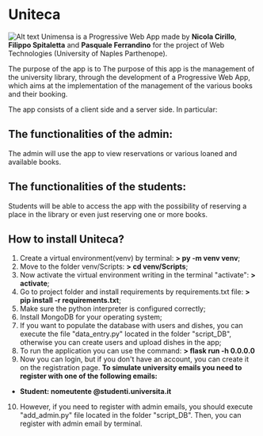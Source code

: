 # Uniteca
![Alt text](static/images/Logo.png "Logo Uniteca")
 Unimensa is a Progressive Web App made by **Nicola Cirillo**, **Filippo Spitaletta** and **Pasquale Ferrandino** for the project of Web Technologies (University of Naples Parthenope).
 
 
The purpose of the app is to The purpose of this app is the management of the university library, through the development of a Progressive Web App, which aims at the implementation of the management of the various books and their booking.

The app consists of a client side and a server side. In particular:

## The functionalities of the admin:
The admin will use the app to view reservations or various loaned and available books.


## The functionalities of the students:
Students will be able to access the app with the possibility of reserving a place in the library or even just reserving one or more books.

## How to install Uniteca?
1. Create a virtual environment(venv) by terminal: **> py -m venv venv**;
2. Move to the folder venv/Scripts: **> cd venv/Scripts**;
3. Now activate the virtual environment writing in the terminal "activate": **> activate**;
4. Go to project folder and install requirements by requirements.txt file: **> pip install -r requirements.txt**;
5. Make sure the python interpreter is configured correctly;
6. Install MongoDB for your operating system;
7. If you want to populate the database with users and dishes, you can execute the file "data_entry.py" located in the folder "script_DB", otherwise you can create users and upload dishes in the app;
8. To run the application you can use the command: **> flask run -h 0.0.0.0**
9. Now you can login, but if you don't have an account, you can create it on the registration page. **To simulate university emails you need to register with one of the following emails:**
* **Student: nomeutente @studenti.universita.it**
10. However, if you need to register with admin emails, you should execute "add_admin.py" file located in the folder "script_DB". 
    Then, you can register with admin email by terminal.
